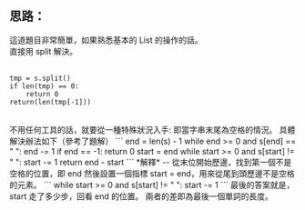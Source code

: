 思路：
--
這道題目非常簡單，如果熟悉基本的 List 的操作的話。   
直接用 split 解決。    
</br>

```
tmp = s.split()
if len(tmp) == 0:
    return 0
return(len(tmp[-1]))
```
</br>
不用任何工具的話，就要從一種特殊狀況入手:    
即當字串末尾為空格的情況。   
具體解決辦法如下（參考了題解）
```
end = len(s) - 1
while end >= 0 and s[end] == " ":
    end -= 1
if end == -1: return 0
    start = end
while start >= 0 and s[start] != " ":
    start -= 1
return end - start
```
*解釋*
--
從末位開始歷邊，找到第一個不是空格的位置，即 end   
然後設置一個指標 start = end，用來從尾到頭歷邊不是空格的元素。   
```
while start >= 0 and s[start] != " ":
    start -= 1
```
最後的答案就是，start 走了多少步，回看 end 的位置。   
兩者的差即為最後一個單詞的長度。
